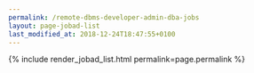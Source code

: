 ```yaml
---
permalink: /remote-dbms-developer-admin-dba-jobs
layout: page-jobad-list
last_modified_at: 2018-12-24T18:47:55+0100
---
```

{% include render_jobad_list.html permalink=page.permalink %}
